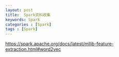 ```yaml
---
layout: post
title:  Spark资料收集
keywords: Spark
categories : [Spark]
tags : [Spark]
---
```




https://spark.apache.org/docs/latest/mllib-feature-extraction.html#word2vec